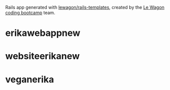 Rails app generated with [lewagon/rails-templates](https://github.com/lewagon/rails-templates), created by the [Le Wagon coding bootcamp](https://www.lewagon.com) team.
# erikawebappnew
# websiteerikanew
# veganerika
